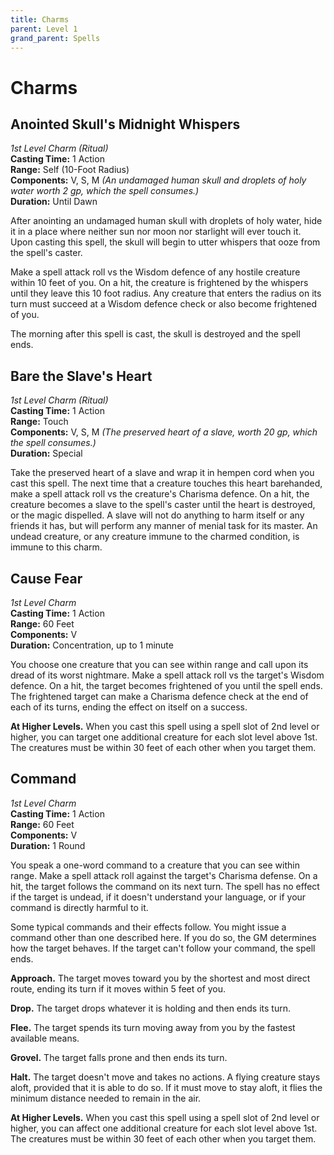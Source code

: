 ```yaml
---
title: Charms
parent: Level 1
grand_parent: Spells
---
```


# Charms

## Anointed Skull's Midnight Whispers
*1st Level Charm (Ritual)*<br>
**Casting Time:** 1 Action<br>
**Range:** Self (10-Foot Radius)<br>
**Components:** V, S, M *(An undamaged human skull and droplets of holy water worth 2 gp, which the spell consumes.)*<br>
**Duration:** Until Dawn

After anointing an undamaged human skull with droplets of holy water, hide it in a place where neither sun nor moon nor starlight will ever touch it. Upon casting this spell, the skull will begin to utter whispers that ooze from the spell's caster.

Make a spell attack roll vs the Wisdom defence of any hostile creature within 10 feet of you. On a hit, the creature is frightened by the whispers until they leave this 10 foot radius. Any creature that enters the radius on its turn must succeed at a Wisdom defence check or also become frightened of you.

The morning after this spell is cast, the skull is destroyed and the spell ends.

## Bare the Slave's Heart
*1st Level Charm (Ritual)*<br>
**Casting Time:** 1 Action<br>
**Range:** Touch<br>
**Components:** V, S, M *(The preserved heart of a slave, worth 20 gp, which the spell consumes.)*<br>
**Duration:** Special

Take the preserved heart of a slave and wrap it in hempen cord when you cast this spell. The next time that a creature touches this heart barehanded, make a spell attack roll vs the creature's Charisma defence. On a hit, the creature becomes a slave to the spell's caster until the heart is destroyed, or the magic dispelled. A slave will not do anything to harm itself or any friends it has, but will perform any manner of menial task for its master. An undead creature, or any creature immune to the charmed condition, is immune to this charm.

## Cause Fear
*1st Level Charm*<br>
**Casting Time:** 1 Action<br>
**Range:** 60 Feet<br>
**Components:** V<br>
**Duration:** Concentration, up to 1 minute

You choose one creature that you can see within range and call upon its dread of its worst nightmare. Make a spell attack roll vs the target's Wisdom defence. On a hit, the target becomes frightened of you until the spell ends. The frightened target can make a Charisma defence check at the end of each of its turns, ending the effect on itself on a success.

**At Higher Levels.** When you cast this spell using a spell slot of 2nd level or higher, you can target one additional creature for each slot level above 1st. The creatures must be within 30 feet of each other when you target them.

## Command
*1st Level Charm*<br>
**Casting Time:** 1 Action<br>
**Range:** 60 Feet<br>
**Components:** V<br>
**Duration:** 1 Round

You speak a one-word command to a creature that you can see within range. Make a spell attack roll against the target's Charisma defense. On a hit, the target follows the command on its next turn. The spell has no effect if the target is undead, if it doesn't understand your language, or if your command is directly harmful to it.

Some typical commands and their effects follow. You might issue a command other than one described here. If you do so, the GM determines how the target behaves. If the target can't follow your command, the spell ends.

**Approach.** The target moves toward you by the shortest and most direct route, ending its turn if it moves within 5 feet of you.

**Drop.** The target drops whatever it is holding and then ends its turn.

**Flee.** The target spends its turn moving away from you by the fastest available means.

**Grovel.** The target falls prone and then ends its turn.

**Halt.** The target doesn't move and takes no actions. A flying creature stays aloft, provided that it is able to do so. If it must move to stay aloft, it flies the minimum distance needed to remain in the air.

**At Higher Levels.** When you cast this spell using a spell slot of 2nd level or higher, you can affect one additional creature for each slot level above 1st. The creatures must be within 30 feet of each other when you target them.
